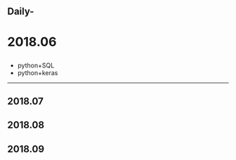 ## Daily-

# 2018.06 <P>

* python+SQL<br>
* python+keras

------------------
2018.07
------------------
2018.08
------------------
2018.09
------------------
